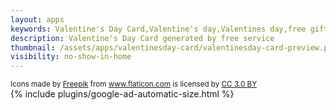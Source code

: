 ```yaml
---
layout: apps
keywords: Valentine's Day Card,Valentine's day,Valentines day,free gift card
description: Valentine's Day Card generated by free service
thumbnail: /assets/apps/valentinesday-card/valentinesday-card-preview.png
visibility: no-show-in-home
---
```

<link href="https://fonts.googleapis.com/css?family=Merienda|Tangerine" rel="stylesheet">

<div id="app" class="mt-4">
  <valentinesday-card></valentinesday-card>
</div>

<script src="/assets/apps/valentinesday-card/vendor.87c014a73a2064869d44.js"></script>
<script src="/assets/apps/valentinesday-card/main.560bc93ab79c100603cf.js"></script>

<div class="row mt-5">
  <small class="col-12 text-muted text-right">
  <div>Icons made by <a href="https://www.freepik.com/" title="Freepik" rel="nofollow" class="text-muted">Freepik</a> from <a href="https://www.flaticon.com/" title="Flaticon" rel="nofollow" class="text-muted">www.flaticon.com</a> is licensed by <a href="http://creativecommons.org/licenses/by/3.0/" title="Creative Commons BY 3.0" target="_blank" rel="nofollow" class="text-muted">CC 3.0 BY</a></div>
  </small>
</div>

<div class="container"><div class="col-12 my-3">{% include plugins/google-ad-automatic-size.html %}</div></div>